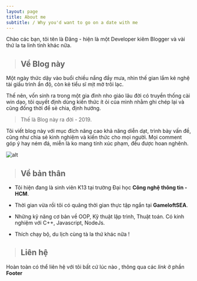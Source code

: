 ```yaml
---
layout: page
title: About me
subtitle: / Why you'd want to go on a date with me
---
```


Chào các bạn, tôi tên là Đăng - hiện là một Developer kiêm Blogger và vài thứ la ta linh tinh khác nữa.

> ## Về Blog này

Một ngày thức dậy vào buổi chiều nắng đầy mưa, nhìn thế gian lắm kẻ nghệ tài giấu trình ẩn độ, còn kẻ tiểu sĩ mịt mờ trôi lạc.

Thế nên, vốn sinh ra trong một gia đình nho giáo lâu đời có truyền thống cài win dạo, tôi quyết định dùng kiến thức ít ỏi của mình nhằm ghi chép lại và cũng đồng thời để sẻ chia, định hướng.

> Thế là Blog này ra đời - 2019.

Tôi viết blog này với mục đích nâng cao khả năng diễn dạt, trình bày vấn đề, cũng như chia sẻ kinh nghiệm và kiến thức cho mọi người. Mọi comment góp ý hay ném đá, miễn là ko mang tính xúc phạm, đều được hoan nghênh.

![alt](https://i.imgur.com/WwXvYMa.jpg)

> ## Về bản thân
  

* Tôi hiện đang là sinh viên K13 tại trường Đại học **Công nghệ thông tin - HCM**.

* Thời gian vừa rồi tôi có quãng thời gian thực tập ngắn tại **GameloftSEA**.

* Những kỹ năng cơ bản về OOP, Kỹ thuật lập trình, Thuật toán. Có kinh nghiệm với C++, Javascript, NodeJs.

* Thích chạy bộ, du lịch cùng tà la thứ khác nữa !

> ## Liên hệ

Hoàn toàn có thể liên hệ với tôi bất cứ lúc nào , thông qua các *link* ở phần **Footer**
